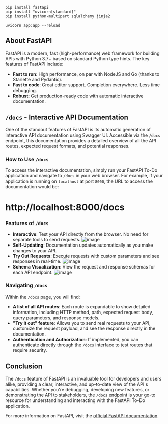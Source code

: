 ```console
pip install fastapi
pip install "uvicorn[standard]"
pip install python-multipart sqlalchemy jinja2

uvicorn app:app --reload
```

## About FastAPI

FastAPI is a modern, fast (high-performance) web framework for building APIs with Python 3.7+ based on standard Python type hints. The key features of FastAPI include:

- **Fast to run**: High performance, on par with NodeJS and Go (thanks to Starlette and Pydantic).
- **Fast to code**: Great editor support. Completion everywhere. Less time debugging.
- **Robust**: Get production-ready code with automatic interactive documentation.

## `/docs` - Interactive API Documentation

One of the standout features of FastAPI is its automatic generation of interactive API documentation using Swagger UI. Accessible via the `/docs` endpoint, this documentation provides a detailed overview of all the API routes, expected request formats, and potential responses.

### How to Use `/docs`

To access the interactive documentation, simply run your FastAPI To-Do application and navigate to `/docs` in your web browser. For example, if your application is running on `localhost` at port `8000`, the URL to access the documentation would be:                     
# http://localhost:8000/docs



### Features of `/docs`

- **Interactive**: Test your API directly from the browser. No need for separate tools to send requests.
 ![image](https://github.com/KarthikGowdaRamakrishna/flaskVfastapiVdjango-/assets/144963620/1b26ec36-01bd-46ea-86e3-8bb9c36688ce)
- **Self-Updating**: Documentation updates automatically as you make changes to your API.
- **Try Out Requests**: Execute requests with custom parameters and see responses in real-time.
![image](https://github.com/KarthikGowdaRamakrishna/flaskVfastapiVdjango-/assets/144963620/c5dbb821-62c2-4208-9bcb-029a8df30927)
- **Schema Visualization**: View the request and response schemas for each API endpoint.
![image](https://github.com/KarthikGowdaRamakrishna/flaskVfastapiVdjango-/assets/144963620/1dc7996d-4cdb-4993-a6d4-ba66ecd0f6ed)


### Navigating `/docs`

Within the `/docs` page, you will find:

- **A list of all API routes**: Each route is expandable to show detailed information, including HTTP method, path, expected request body, query parameters, and response models.
- **"Try it out" feature**: Allows you to send real requests to your API, customize the request payload, and see the response directly in the documentation.
- **Authentication and Authorization**: If implemented, you can authenticate directly through the `/docs` interface to test routes that require security.

## Conclusion

The `/docs` feature of FastAPI is an invaluable tool for developers and users alike, providing a clear, interactive, and up-to-date view of the API's capabilities. Whether you're debugging, developing new features, or demonstrating the API to stakeholders, the `/docs` endpoint is your go-to resource for understanding and interacting with the FastAPI To-Do application.

For more information on FastAPI, visit the [official FastAPI documentation](https://fastapi.tiangolo.com/).


